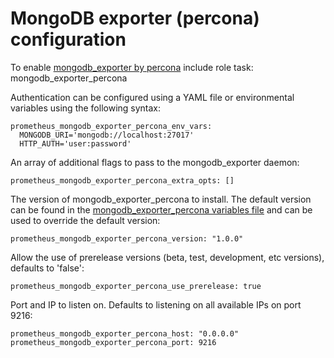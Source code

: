 # MongoDB exporter (percona) configuration

To enable [mongodb_exporter by percona](https://github.com/percona/mongodb_exporter) include role task: mongodb_exporter_percona

Authentication can be configured using a YAML file or environmental variables using the following syntax:

    prometheus_mongodb_exporter_percona_env_vars:
      MONGODB_URI='mongodb://localhost:27017'
      HTTP_AUTH='user:password'

An array of additional flags to pass to the mongodb_exporter daemon:

    prometheus_mongodb_exporter_percona_extra_opts: []

The version of mongodb_exporter_percona to install. The default version can be found in the [mongodb_exporter_percona variables file](../vars/software/mongodb_exporter_percona.yml) and can be used to override the default version:

    prometheus_mongodb_exporter_percona_version: "1.0.0"

Allow the use of prerelease versions (beta, test, development, etc versions), defaults to 'false':

    prometheus_mongodb_exporter_percona_use_prerelease: true

Port and IP to listen on. Defaults to listening on all available IPs on port 9216:

    prometheus_mongodb_exporter_percona_host: "0.0.0.0"
    prometheus_mongodb_exporter_percona_port: 9216
